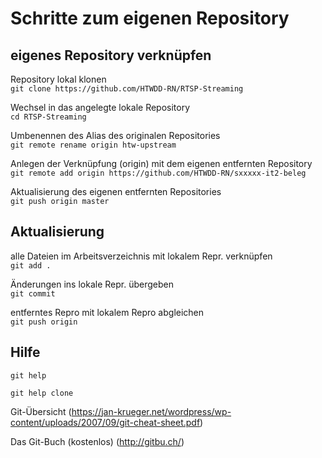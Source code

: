 # Schritte zum eigenen Repository

## eigenes Repository verknüpfen

Repository lokal klonen  
`git clone https://github.com/HTWDD-RN/RTSP-Streaming`

Wechsel in das angelegte lokale Repository  
`cd RTSP-Streaming`

Umbenennen des Alias des originalen Repositories     
`git remote rename origin htw-upstream`

Anlegen der Verknüpfung (origin) mit dem eigenen entfernten Repository  
`git remote add origin https://github.com/HTWDD-RN/sxxxxx-it2-beleg`

Aktualisierung des eigenen entfernten Repositories  
`git push origin master`


## Aktualisierung 

alle Dateien im Arbeitsverzeichnis mit lokalem Repr. verknüpfen  
`git add .`

Änderungen ins lokale Repr. übergeben  
`git commit`

entferntes Repro mit lokalem Repro abgleichen  
`git push origin`

## Hilfe
`git help`

`git help clone`

Git-Übersicht (https://jan-krueger.net/wordpress/wp-content/uploads/2007/09/git-cheat-sheet.pdf)

Das Git-Buch (kostenlos)  (http://gitbu.ch/)

